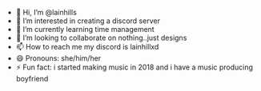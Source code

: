 - 👋 Hi, I’m @lainhills
- 👀 I’m interested in creating a discord server
- 🌱 I’m currently learning time management
- 💞️ I’m looking to collaborate on nothing..just designs
- 📫 How to reach me my discord is lainhillxd
- 😄 Pronouns: she/him/her
- ⚡ Fun fact: i started making music in 2018 and i have a music producing boyfriend

<!---
lainhills/lainhills is a ✨ special ✨ repository because its `README.md` (this file) appears on your GitHub profile.
You can click the Preview link to take a look at your changes.
--->
